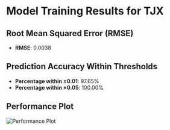 # Model Training Results for TJX

## Root Mean Squared Error (RMSE)
- **RMSE**: 0.0038

## Prediction Accuracy Within Thresholds
- **Percentage within ±0.01**: 97.65%
- **Percentage within ±0.05**: 100.00%

## Performance Plot
![Performance Plot](../imgs/TJX.png)
